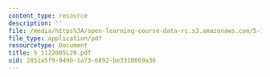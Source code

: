 ```yaml
---
content_type: resource
description: ''
file: /media/https%3A/open-learning-course-data-rc.s3.amazonaws.com/5-112-principles-of-chemical-science-fall-2005/2851a5f9949b1a736892be3310069a36_5_1122005L29.pdf
file_type: application/pdf
resourcetype: Document
title: 5_1122005L29.pdf
uid: 2851a5f9-949b-1a73-6892-be3310069a36
---
```

